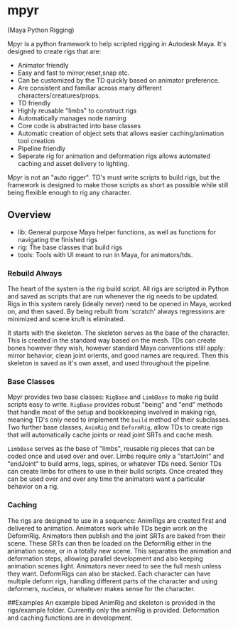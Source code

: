 # mpyr
(Maya Python Rigging)

Mpyr is a python framework to help scripted rigging in Autodesk Maya.
It's designed to create rigs that are:

- Animator friendly
 - Easy and fast to mirror,reset,snap etc.
 - Can be customized by the TD quickly based on animator preference.
 - Are consistent and familiar across many different characters/creatures/props.
- TD friendly
 - Highly reusable "limbs" to construct rigs
 - Automatically manages node naming
 - Core code is abstracted into base classes
 - Automatic creation of object sets that allows easier caching/animation tool creation
- Pipeline friendly
 - Seperate rig for animation and deformation rigs allows automated caching and asset delivery to lighting.
 
 Mpyr is not an "auto rigger". TD's must write scripts to build rigs, but the framework is designed to make those scripts as short as possible while still being flexible enough to rig any character.
 
 ## Overview
 - lib: General purpose Maya helper functions, as well as functions for navigating the finished rigs
 - rig: The base classes that build rigs
 - tools: Tools with UI meant to run in Maya, for animators/tds.
 
 ### Rebuild Always
 The heart of the system is the rig build script. All rigs are scripted in Python and saved as scripts that are run whenever the rig needs to be updated. Rigs in this system rarely (ideally never) need to be opened in Maya, worked on, and then saved. By being rebuilt from 'scratch' always regressions are minimized and scene kruft is eliminated.

It starts with the skeleton. The skeleton serves as the base of the character. This is created in the standard way based on the mesh. TDs can create bones however they wish, however standard Maya conventions still apply: mirror behavior, clean joint orients, and good names are  required. Then this skeleton is saved as it's own asset, and used throughout the pipeline.

### Base Classes
Mpyr provides two base classes: `RigBase` and `LimbBase` to make rig build scripts easy to write. `RigBase` provides robust "being" and "end" methods that handle most of the setup and bookkeeping involved in making rigs, meaning TD's only need to implement the `build` method of their subclasses. Two further base classes, `AnimRig` and `DeformRig`, allow TDs to create rigs that will automatically cache joints or read joint SRTs and cache mesh.

`LimbBase` serves as the base of "limbs", reusable rig pieces that can be coded once and used over and over. Limbs require only a "startJoint" and "endJoint" to build arms, legs, spines, or whatever TDs need. Senior TDs can create limbs for others to use in their build scripts. Once created they can be used over and over any time the animators want a particular behavior on a rig. 

### Caching
The rigs are designed to use in a sequence: AnimRigs are created first and delivered to animation. Animators work while TDs begin work on the DeformRig. Animators then publish and the joint SRTs are baked from their scene. These SRTs can then be loaded on the DeformRig either in the animation scene, or in a totally new scene. This separates the animation and deformation steps, allowing parallel development and also keeping animation scenes light. Animators never need to see the full mesh unless they want.
DeformRigs can also be stacked. Each character can have multiple deform rigs,  handling different parts of the character and using deformers, nucleus, or whatever makes sense for the character.

##Examples
An example biped AnimRig and skeleton is provided in the rigs/example folder. Currently only the animRig is provided. Deformation and caching functions are in development.
